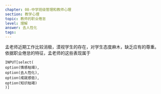 ```yaml
---
chapter: 08-中学班级管理和教师心理
section: 教学心理
topic: 教师的职业倦怠
level: 理解
answer: 去人性化
tags:
---
```


孟老师近期工作比较消极，漠视学生的存在，对学生态度麻木，缺乏应有的尊重。依据职业倦怠的特征，孟老师的这些表现属于

```meta-bind
INPUT[select(
option(情感枯竭),
option(去人性化),
option(成就感低),
option(知识枯竭)
)]
```